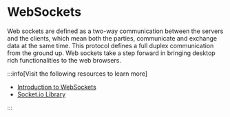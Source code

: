 # WebSockets

Web sockets are defined as a two-way communication between the servers and the clients, which mean both the parties, communicate and exchange data at the same time. This protocol defines a full duplex communication from the ground up. Web sockets take a step forward in bringing desktop rich functionalities to the web browsers.

:::info[Visit the following resources to learn more]

- [Introduction to WebSockets](https://www.tutorialspoint.com/websockets/index.htm)
- [Socket.io Library](https://socket.io/)

:::
